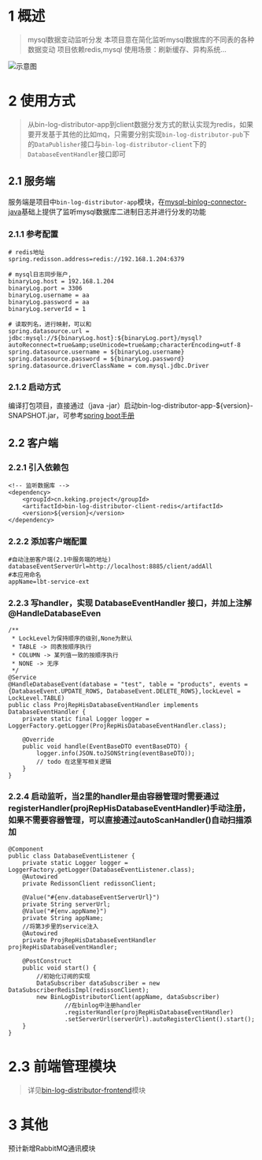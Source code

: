 # 1 概述
>mysql数据变动监听分发
>本项目意在简化监听mysql数据库的不同表的各种数据变动
>项目依赖redis,mysql
>使用场景：刷新缓存、异构系统...

![示意图](Picture1.png)
# 2 使用方式
>从bin-log-distributor-app到client数据分发方式的默认实现为redis，如果要开发基于其他的比如mq，只需要分别实现`bin-log-distributor-pub`下的`DataPublisher`接口与`bin-log-distributor-client`下的`DatabaseEventHandler`接口即可
## 2.1 服务端
服务端是项目中`bin-log-distributor-app`模块，在[mysql-binlog-connector-java](服务端是项目中`bin-log-distributor-app`模块，在[mysql-binlog-connector-java]()提供了监听mysql数据库二进制日志的功能
)基础上提供了监听mysql数据库二进制日志并进行分发的功能

### 2.1.1 参考配置
```
# redis地址
spring.redisson.address=redis://192.168.1.204:6379

# mysql日志同步账户,
binaryLog.host = 192.168.1.204
binaryLog.port = 3306
binaryLog.username = aa
binaryLog.password = aa
binaryLog.serverId = 1

# 读取列名，进行映射，可以和
spring.datasource.url = jdbc:mysql://${binaryLog.host}:${binaryLog.port}/mysql?autoReconnect=true&amp;useUnicode=true&amp;characterEncoding=utf-8
spring.datasource.username = ${binaryLog.username}
spring.datasource.password = ${binaryLog.password}
spring.datasource.driverClassName = com.mysql.jdbc.Driver
```

### 2.1.2 启动方式
编译打包项目，直接通过（java -jar）启动bin-log-distributor-app-${version}-SNAPSHOT.jar，可参考[spring boot手册](https://docs.spring.io/spring-boot/docs/current-SNAPSHOT/reference/htmlsingle/#using-boot-running-your-application)

## 2.2 客户端
### 2.2.1 引入依赖包
```
<!-- 监听数据库 -->
<dependency>
    <groupId>cn.keking.project</groupId>
    <artifactId>bin-log-distributor-client-redis</artifactId>
    <version>${version}</version>
</dependency>
```

### 2.2.2 添加客户端配置
```
#自动注册客户端(2.1中服务端的地址)
databaseEventServerUrl=http://localhost:8885/client/addAll
#本应用命名
appName=lbt-service-ext
```

### 2.2.3 写handler，实现 DatabaseEventHandler 接口，并加上注解 @HandleDatabaseEven 
```
/**
 * LockLevel为保持顺序的级别,None为默认
 * TABLE -> 同表按顺序执行
 * COLUMN -> 某列值一致的按顺序执行
 * NONE -> 无序
 */
@Service
@HandleDatabaseEvent(database = "test", table = "products", events = {DatabaseEvent.UPDATE_ROWS, DatabaseEvent.DELETE_ROWS},lockLevel = LockLevel.TABLE)
public class ProjRepHisDatabaseEventHandler implements DatabaseEventHandler {
    private static final Logger logger = LoggerFactory.getLogger(ProjRepHisDatabaseEventHandler.class);

    @Override
    public void handle(EventBaseDTO eventBaseDTO) {
        logger.info(JSON.toJSONString(eventBaseDTO));
        // todo 在这里写相关逻辑
    }
}
```

### 2.2.4 启动监听，当2里的handler是由容器管理时需要通过registerHandler(projRepHisDatabaseEventHandler)手动注册，如果不需要容器管理，可以直接通过autoScanHandler()自动扫描添加
```
@Component
public class DatabaseEventListener {
    private static Logger logger = LoggerFactory.getLogger(DatabaseEventListener.class);
    @Autowired
    private RedissonClient redissonClient;

    @Value("#{env.databaseEventServerUrl}")
    private String serverUrl;
    @Value("#{env.appName}")
    private String appName;
    //将第3步里的service注入
    @Autowired
    private ProjRepHisDatabaseEventHandler projRepHisDatabaseEventHandler; 

    @PostConstruct
    public void start() {
        //初始化订阅的实现
        DataSubscriber dataSubscriber = new DataSubscriberRedisImpl(redissonClient);
        new BinLogDistributorClient(appName, dataSubscriber)
                //在binlog中注册handler
                .registerHandler(projRepHisDatabaseEventHandler)
                .setServerUrl(serverUrl).autoRegisterClient().start();
    }
}
```

# 2.3 前端管理模块
>详见[bin-log-distributor-frontend](./bin-log-distributor-frontend/README.md)模块
 
# 3 其他
预计新增RabbitMQ通讯模块

